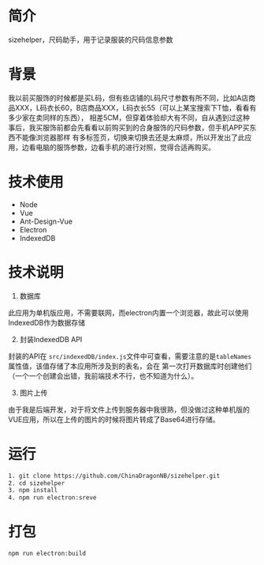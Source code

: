 # 简介

sizehelper，尺码助手，用于记录服装的尺码信息参数

# 背景

我以前买服饰的时候都是买L码，但有些店铺的L码尺寸参数有所不同，比如A店商品XXX，L码衣长60，B店商品XXX，L码衣长55（可以上某宝搜索下T恤，看看有多少家在卖同样的东西），
相差5CM，但穿着体验却大有不同，自从遇到过这种事后，我买服饰前都会先看看以前购买到的合身服饰的尺码参数，但手机APP买东西不能像浏览器那样
有多标签页，切换来切换去还是太麻烦，所以开发出了此应用，边看电脑的服饰参数，边看手机的进行对照，觉得合适再购买。

# 技术使用

* Node
* Vue
* Ant-Design-Vue
* Electron
* IndexedDB

# 技术说明

1. 数据库

此应用为单机版应用，不需要联网，而electron内置一个浏览器，故此可以使用IndexedDB作为数据存储

2. 封装IndexedDB API

封装的API在 `src/indexedDB/index.js`文件中可查看，需要注意的是`tableNames`属性值，该值存储了本应用所涉及到的表名，会在
第一次打开数据库时创建他们（一个一个创建会出错，我前端技术不行，也不知道为什么）。

3. 图片上传

由于我是后端开发，对于将文件上传到服务器中我很熟，但没做过这种单机版的VUE应用，所以在上传的图片的时候将图片转成了Base64进行存储。

# 运行

```bash
1. git clone https://github.com/ChinaDragonNB/sizehelper.git
2. cd sizehelper
3. npm install
4. npm run electron:sreve
```

# 打包

```bash
npm run electron:build
```

